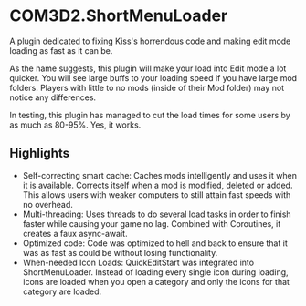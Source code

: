 # COM3D2.ShortMenuLoader
A plugin dedicated to fixing Kiss's horrendous code and making edit mode loading as fast as it can be.

As the name suggests, this plugin will make your load into Edit mode a lot quicker. You will see large buffs to your loading speed if you have large mod folders. Players with little to no mods (inside of their Mod folder) may not notice any differences.

In testing, this plugin has managed to cut the load times for some users by as much as 80-95%. Yes, it works.

## Highlights
- Self-correcting smart cache: Caches mods intelligently and uses it when it is available. Corrects itself when a mod is modified, deleted or added. This allows users with weaker computers to still attain fast speeds with no overhead.
- Multi-threading: Uses threads to do several load tasks in order to finish faster while causing your game no lag. Combined with Coroutines, it creates a faux async-await.
- Optimized code: Code was optimized to hell and back to ensure that it was as fast as could be without losing functionality.
- When-needed Icon Loads: QuickEditStart was integrated into ShortMenuLoader. Instead of loading every single icon during loading, icons are loaded when you open a category and only the icons for that category are loaded.
